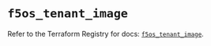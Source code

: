 # `f5os_tenant_image`

Refer to the Terraform Registry for docs: [`f5os_tenant_image`](https://registry.terraform.io/providers/f5networks/f5os/1.10.0/docs/resources/tenant_image).
